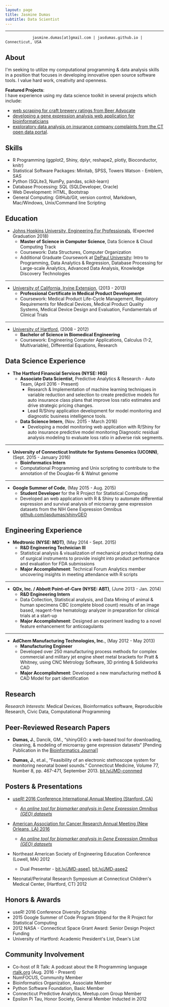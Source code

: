 ```yaml
---
layout: page
title: Jasmine Dumas
subtitle: Data Scientist
---
```


-------------
                jasmine.dumas[at]gmail.com | jasdumas.github.io | Connecticut, USA


About
---------
I'm seeking to utilize my computational programming & data analysis skills in a position that focuses in developing innovative open source software tools. I value hard work, creativity and openness. 

**Featured Projects**:     
I have experience using my data science toolkit in several projects which include:   
* [web scraping for craft brewery ratings from Beer Advocate](http://trendct.org/2016/03/18/tutorial-web-scraping-and-mapping-breweries-with-import-io-and-r/)
* [developing a gene expression analysis web application for bioinformaticians](http://gdancik.github.io/shinyGEO/)
* [exploratory data analysis on insurance company complaints from the CT open data portal](http://rpubs.com/jasdumas/eda-ct-insurance).

Skills
---------
* R Programming (ggplot2, Shiny, dplyr, reshape2, plotly, Bioconductor, knitr)
* Statistical Software Packages: Minitab, SPSS, Towers Watson - Emblem, SAS
* Python (SQLite3, NumPy, pandas, scikit-learn)
* Database Processing: SQL (SQLDeveloper, Oracle)
* Web Development: HTML, Bootstrap
* General Computing: GitHub/Git, version control, Markdown, Mac/Windows, Unix/Command line Scripting

Education
---------
* [Johns Hopkins University, Engineering For Professionals](https://ep.jhu.edu/programs-and-courses/programs/computer-science), (Expected Graduation 2018)     
  * **Master of Science in Computer Science**, Data Science & Cloud Computing Track	       
  * Coursework: Data Structures, Computer Organization		  
  * Additional Graduate Coursework at [DePaul University](https://www.cdm.depaul.edu/academics/Pages/MS-in-Predictive-Analytics.aspx): Intro to Programming, Data Analytics & Regression, Database Processing for Large-scale Analytics, Advanced Data Analysis, Knowledge Discovery Technologies

___________

* [University of California, Irvine Extension](http://unex.uci.edu/areas/life_sciences/medical_products/), (2013 - 2013)   
  * **Professional Certificate in Medical Product Development**       
  * Coursework: Medical Product Life-Cycle Management, Regulatory Requirements for Medical Devices, Medical Product Quality Systems, Medical Device Design and Evaluation, Fundamentals of Clinical Trials

___________

* [University of Hartford](http://www.hartford.edu/ceta/undergraduate/engineering/BM/), (2008 - 2012)    
  * **Bachelor of Science in Biomedical Engineering**	   
  * Coursework: Engineering Computer Applications, Calculus (1-2, Multivariable), Differential Equations, Research  


Data Science Experience
---------
* **The Hartford Financial Services (NYSE: HIG)**   
  * **Associate Data Scientist**, Predictive Analytics & Research - Auto Team, (April 2016 - Present)	    
    - Research & Implementation of machine learning techniques in variable reduction and selection to create predictive 
models for auto insurance class plans that improve loss ratio estimates and drive strategic pricing changes.
    - Lead R/Shiny application development for model monitoring and diagnostic business intelligence tools.    
  * **Data Science Intern**, (Nov. 2015  - March 2016)     
    - Developing a model monitoring web application with R/Shiny for auto insurance predictive model monitoring
Diagnostic residual analysis modeling to evaluate loss ratio in adverse risk segments.

___________

* **University of Connecticut Institute for Systems Genomics (UCONN)**, (Sept. 2015 - January 2016)      
  * **Bioinformatics Intern**     
  - Computational Programming and Unix scripting to contribute to the annotation of the Douglas-fir & Walnut genome

___________

* **Google Summer of Code**, (May 2015 - Aug. 2015)        
  * **Student Developer** for the R Project for Statistical Computing     
  - Developed an web application with R & Shiny to automate differential expression and survival analysis of microarray gene expression datasets from the NIH Gene Expression Omnibus [github.com/jasdumas/shinyGEO](github.com/jasdumas/shinyGEO)

Engineering Experience
---------
* **Medtronic (NYSE: MDT)**, (May 2014 - Sept. 2015)     
  * **R&D Engineering Technician III**      
  - Statistical analysis & visualization of mechanical product testing data of surgical instruments to provide insight into product performance and evaluation for FDA submissions   
  - **Major Accomplishment**: Technical Forum Analytics member uncovering insights in meeting attendance with R scripts

___________

* **QDx, Inc. / Abbott Point-of-Care (NYSE: ABT)**, (June 2013 - Jan. 2014)      
  * **R&D Engineering Intern**     
  - Data Collection, Statistical analysis, and Data Mining of animal & human specimens CBC (complete blood count) results of an image based, reagent-free hematology analyzer in preparation for clinical trials at a start-up	   
  - **Major Accomplishment**: Designed an experiment leading to a novel feature enhancement for anticoagulants 

___________

* **AdChem Manufacturing Technologies, Inc.**, (May 2012 - May 2013)     
  * **Manufacturing Engineer**     
  - Developed over 250 manufacturing process methods for complex commercial and military jet engine sheet metal brackets for Pratt & Whitney, using CNC Metrology Software, 3D printing & Solidworks CAD 
  - **Major Accomplishment**: Developed a new manufacturing method & CAD Model for part identification

Research
---------
*Research Interests*: Medical Devices, Bioinformatics software, Reproducible Research, Civic Data, Computational Programming

Peer-Reviewed Research Papers
---------

* **Dumas, J.**, Dancik, GM., “shinyGEO: a web-based tool for downloading, cleaning, & modeling of microarray gene 
expression datasets“ [Pending Publication in the [Bioinformatics Journal](http://bioinformatics.oxfordjournals.org/)]    

* **Dumas, J.**, et.al., “Feasibility of an electronic stethoscope system for monitoring neonatal bowel sounds.” Connecticut Medicine, Volume 77, Number 8, pp. 467-471, September 2013. [bit.ly/JMD-connmed](bit.ly/JMD-connmed)                       

Posters & Presentations
----------
* [useR! 2016 Conference International Annual Meeting (Stanford, CA)](http://user2016.org/)  
  * [*An online tool for biomarker analysis in Gene Expression Omnibus (GEO) datasets*](https://github.com/jasdumas/jasdumas.github.io/blob/master/post_data/jasmine_dumas_user2016_poster_update.pdf)

* [American Association for Cancer Research Annual Meeting (New Orleans, LA) 2016](http://www.aacr.org/Meetings/Pages/MeetingDetail.aspx?EventItemID=63#.V2V7TeYrLoA)    
  * [*An online tool for biomarker analysis in Gene Expression Omnibus (GEO) datasets*](http://www.abstractsonline.com/Plan/ViewAbstract.aspx?mID=4017&sKey=b710c4a6-fafb-4546-a4ef-94ef72d93639&cKey=0243e952-bd00-4008-84b0-53222a594ee9&mKey=1d10d749-4b6a-4ab3-bcd4-f80fb1922267)

* Northeast American Society of Engineering Education Conference (Lowell, MA) 2012     
  * Dual Presenter - [bit.ly/JMD-asee1](bit.ly/JMD-asee1), [bit.ly/JMD-asee2](bit.ly/JMD-asee2)

* Neonatal/Perinatal Research Symposium at Connecticut Children's Medical Center, (Hartford, CT) 2012

Honors & Awards
---------
* useR! 2016 Conference Diversity Scholarship
* 2015 Google Summer of Code Program Stipend for the R Project for Statistical Computing
* 2012 NASA - Connecticut Space Grant Award: Senior Design Project Funding
* University of Hartford: Academic President's List, Dean's List    

Community Involvement
-----------
* Co-host of R Talk: A podcast about the R Programming language [rtalk.org](http://rtalk.org/) (Aug. 2016 - Present)
* NumFOCUS, Community Member
* Bioinformatics Organization, Associate Member
* Python Software Foundation, Basic Member
* Connecticut Predictive Analytics, Meetup.com Group Member
* Epsilon Pi Tau, Honor Society, General Member Inducted in 2012          


